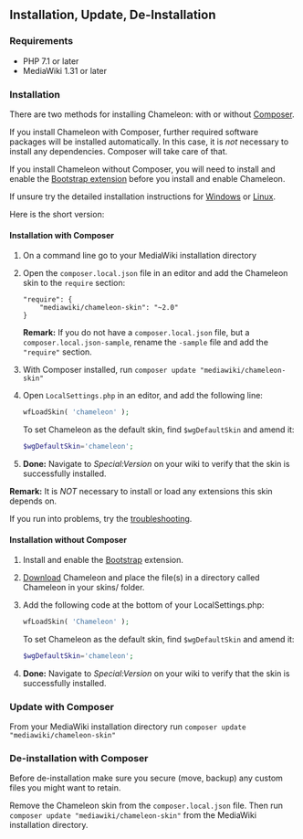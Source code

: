 ## Installation, Update, De-Installation

### Requirements

- PHP 7.1 or later
- MediaWiki 1.31 or later

### Installation

There are two methods for installing Chameleon: with or without [Composer][composer].

If you install Chameleon with Composer, further required software packages will be installed
automatically. In this case, it is *not* necessary to install any dependencies. Composer will
take care of that.

If you install Chameleon without Composer, you will need to install and enable the
[Bootstrap extension][bootstrap] before you install and enable Chameleon.

If unsure try the detailed installation instructions for
[Windows](installation-windows.md) or [Linux](installation-linux.md).

Here is the short version:

#### Installation with Composer

1. On a command line go to your MediaWiki installation directory

2. Open the `composer.local.json` file in an editor and add the Chameleon skin
   to the `require` section:
   ```
   "require": {
       "mediawiki/chameleon-skin": "~2.0"
   }
   ```
   
   **Remark:** If you do not have a `composer.local.json` file, but a
   `composer.local.json-sample`, rename the `-sample` file and add the
   `"require"` section.
   
3. With Composer installed, run
   `composer update "mediawiki/chameleon-skin"`
   
4. Open `LocalSettings.php` in an editor, and add the following line:

   ```php
   wfLoadSkin( 'chameleon' );
	```

   To set Chameleon as the default skin, find `$wgDefaultSkin` and amend it:
   ```php
   $wgDefaultSkin='chameleon';
   ```
5. __Done:__ Navigate to _Special:Version_ on your wiki to verify that the skin
   is successfully installed.

**Remark:** It is _NOT_ necessary to install or load any extensions this skin
depends on.

If you run into problems, try the
[troubleshooting](installation-troubleshooting.md).

#### Installation without Composer

1. Install and enable the [Bootstrap][bootstrap] extension.

2. [Download][download] Chameleon and place the file(s) in a directory called Chameleon in your
    skins/ folder.

3. Add the following code at the bottom of your LocalSettings.php:

   ```php
   wfLoadSkin( 'Chameleon' );
	```

   To set Chameleon as the default skin, find `$wgDefaultSkin` and amend it:
   ```php
   $wgDefaultSkin='chameleon';
   ```

4. __Done:__ Navigate to _Special:Version_ on your wiki to verify that the skin
   is successfully installed.

### Update with Composer

From your MediaWiki installation directory run `composer update
"mediawiki/chameleon-skin"`

### De-installation with Composer

Before de-installation make sure you secure (move, backup) any custom files you
might want to retain.

Remove the Chameleon skin from the `composer.local.json` file. Then run
`composer update "mediawiki/chameleon-skin"` from the MediaWiki installation
directory.

[composer]: https://getcomposer.org/
[bootstrap]: https://www.mediawiki.org/wiki/Extension:Bootstrap
[download]: https://github.com/ProfessionalWiki/chameleon/archive/master.zip
